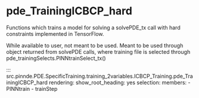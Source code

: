 # pde_TrainingICBCP_hard

Functions which trains a model for solving a solvePDE_tx call with hard constraints implemented in TensorFlow.

While available to user, not meant to be used. Meant to be used through
object returned from solvePDE calls, where training file is selected through pde_trainingSelects.PINNtrainSelect_tx()

::: src.pinnde.PDE.SpecificTraining.training_2variables.ICBCP_Training.pde_TrainingICBCP_hard
    rendering:
      show_root_heading: yes
    selection:
      members:
        - PINNtrain
        - trainStep